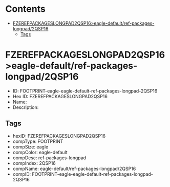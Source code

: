 



Contents
========

* [FZEREFPACKAGESLONGPAD2QSP16>eagle-default/ref-packages-longpad/2QSP16](#fzerefpackageslongpad2qsp16eagle-defaultref-packages-longpad2qsp16)
	* [Tags](#tags)

# FZEREFPACKAGESLONGPAD2QSP16>eagle-default/ref-packages-longpad/2QSP16

- ID: FOOTPRINT-eagle-eagle-default-ref-packages-longpad-2QSP16
- Hex ID: FZEREFPACKAGESLONGPAD2QSP16
- Name: 
- Description: 

## Tags

- hexID: FZEREFPACKAGESLONGPAD2QSP16
- oompType: FOOTPRINT
- oompSize: eagle
- oompColor: eagle-default
- oompDesc: ref-packages-longpad
- oompIndex: 2QSP16
- oompName: eagle-default/ref-packages-longpad/2QSP16
- oompID: FOOTPRINT-eagle-eagle-default-ref-packages-longpad-2QSP16
